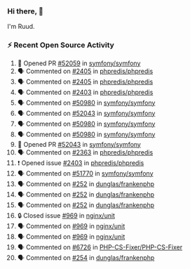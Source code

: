 ### Hi there, 👋

I'm Ruud.
 
### :zap: Recent Open Source Activity

<!--START_SECTION:activity-->
1. 💪 Opened PR [#52059](https://github.com/symfony/symfony/pull/52059) in [symfony/symfony](https://github.com/symfony/symfony)
2. 🗣 Commented on [#2405](https://github.com/phpredis/phpredis/pull/2405#issuecomment-1762596370) in [phpredis/phpredis](https://github.com/phpredis/phpredis)
3. 🗣 Commented on [#2405](https://github.com/phpredis/phpredis/pull/2405#issuecomment-1762007383) in [phpredis/phpredis](https://github.com/phpredis/phpredis)
4. 🗣 Commented on [#2403](https://github.com/phpredis/phpredis/issues/2403#issuecomment-1762006612) in [phpredis/phpredis](https://github.com/phpredis/phpredis)
5. 🗣 Commented on [#50980](https://github.com/symfony/symfony/pull/50980#issuecomment-1761420363) in [symfony/symfony](https://github.com/symfony/symfony)
6. 🗣 Commented on [#52043](https://github.com/symfony/symfony/pull/52043#issuecomment-1761360850) in [symfony/symfony](https://github.com/symfony/symfony)
7. 🗣 Commented on [#50980](https://github.com/symfony/symfony/pull/50980#issuecomment-1761355534) in [symfony/symfony](https://github.com/symfony/symfony)
8. 🗣 Commented on [#50980](https://github.com/symfony/symfony/pull/50980#issuecomment-1761353642) in [symfony/symfony](https://github.com/symfony/symfony)
9. 💪 Opened PR [#52043](https://github.com/symfony/symfony/pull/52043) in [symfony/symfony](https://github.com/symfony/symfony)
10. 🗣 Commented on [#2363](https://github.com/phpredis/phpredis/pull/2363#issuecomment-1761116291) in [phpredis/phpredis](https://github.com/phpredis/phpredis)
11. ❗ Opened issue [#2403](https://github.com/phpredis/phpredis/issues/2403) in [phpredis/phpredis](https://github.com/phpredis/phpredis)
12. 🗣 Commented on [#51770](https://github.com/symfony/symfony/issues/51770#issuecomment-1761094508) in [symfony/symfony](https://github.com/symfony/symfony)
13. 🗣 Commented on [#252](https://github.com/dunglas/frankenphp/issues/252#issuecomment-1757422654) in [dunglas/frankenphp](https://github.com/dunglas/frankenphp)
14. 🗣 Commented on [#252](https://github.com/dunglas/frankenphp/issues/252#issuecomment-1757405905) in [dunglas/frankenphp](https://github.com/dunglas/frankenphp)
15. 🗣 Commented on [#252](https://github.com/dunglas/frankenphp/issues/252#issuecomment-1757354808) in [dunglas/frankenphp](https://github.com/dunglas/frankenphp)
16. 🔒 Closed issue [#969](https://github.com/nginx/unit/issues/969) in [nginx/unit](https://github.com/nginx/unit)
17. 🗣 Commented on [#969](https://github.com/nginx/unit/issues/969#issuecomment-1757349872) in [nginx/unit](https://github.com/nginx/unit)
18. 🗣 Commented on [#969](https://github.com/nginx/unit/issues/969#issuecomment-1755006060) in [nginx/unit](https://github.com/nginx/unit)
19. 🗣 Commented on [#6726](https://github.com/PHP-CS-Fixer/PHP-CS-Fixer/issues/6726#issuecomment-1753300691) in [PHP-CS-Fixer/PHP-CS-Fixer](https://github.com/PHP-CS-Fixer/PHP-CS-Fixer)
20. 🗣 Commented on [#254](https://github.com/dunglas/frankenphp/issues/254#issuecomment-1752570817) in [dunglas/frankenphp](https://github.com/dunglas/frankenphp)
<!--END_SECTION:activity-->
